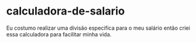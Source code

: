 # calculadora-de-salario
Eu costumo realizar uma divisão especifica para o meu salário então criei essa calculadora para facilitar minha vida.
